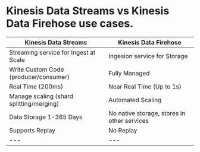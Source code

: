 # Kinesis Data Streams vs Kinesis Data Firehose use cases.

| Kinesis Data Streams | Kinesis Data Firehose
| --- | --- |
| Streaming service for Ingest at Scale | Ingesion service for Storage |
| Write Custom Code (producer/consumer) | Fully Managed |
| Real Time (200ms) | Near Real Time (Up to 1s)|
| Manage scaling (shard splitting/merging) | Automated Scaling |
| Data Storage 1-365 Days | No native storage, stores in other services |
| Supports Replay | No Replay |
| --- | --- |